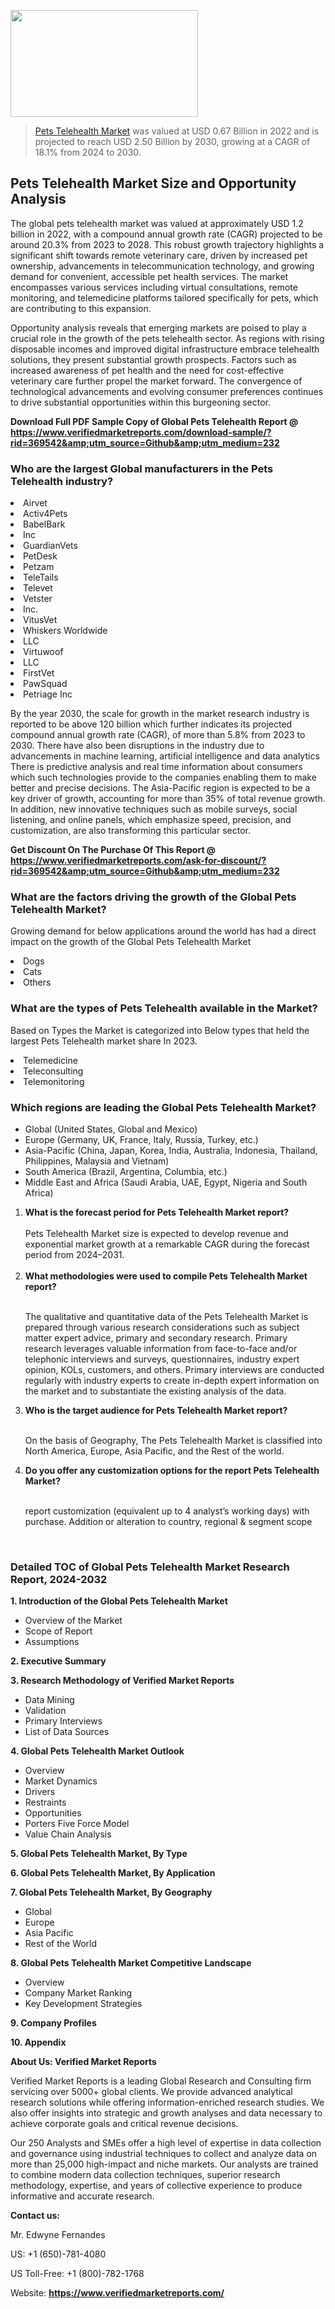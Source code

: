 
<img src="https://ffe5etoiles.com/wp-content/uploads/2024/12/MST1-300x171.png" alt="" width="300" height="171" class="alignnone size-medium wp-image-20088" /><blockquote><p><p><a href="https://www.verifiedmarketreports.com/download-sample/?rid=369542&utm_source=Github&utm_medium=232" target="_blank">Pets Telehealth Market</a> was valued at USD 0.67 Billion in 2022 and is projected to reach USD 2.50 Billion by 2030, growing at a CAGR of 18.1% from 2024 to 2030.</p></blockquote><p><h2>Pets Telehealth Market Size and Opportunity Analysis</h2><p>The global pets telehealth market was valued at approximately USD 1.2 billion in 2022, with a compound annual growth rate (CAGR) projected to be around 20.3% from 2023 to 2028. This robust growth trajectory highlights a significant shift towards remote veterinary care, driven by increased pet ownership, advancements in telecommunication technology, and growing demand for convenient, accessible pet health services. The market encompasses various services including virtual consultations, remote monitoring, and telemedicine platforms tailored specifically for pets, which are contributing to this expansion.</p><p>Opportunity analysis reveals that emerging markets are poised to play a crucial role in the growth of the pets telehealth sector. As regions with rising disposable incomes and improved digital infrastructure embrace telehealth solutions, they present substantial growth prospects. Factors such as increased awareness of pet health and the need for cost-effective veterinary care further propel the market forward. The convergence of technological advancements and evolving consumer preferences continues to drive substantial opportunities within this burgeoning sector.</p></p><p class=""><strong>Download Full PDF Sample Copy of Global Pets Telehealth Report @ <a href="https://www.verifiedmarketreports.com/download-sample/?rid=369542&amp;utm_source=Github&amp;utm_medium=232" target="_blank">https://www.verifiedmarketreports.com/download-sample/?rid=369542&amp;utm_source=Github&amp;utm_medium=232</a></strong></p><h3 id="" class="">Who are the largest Global manufacturers in the Pets Telehealth industry?</h3><p><li>Airvet</li><li> Activ4Pets</li><li> BabelBark</li><li> Inc</li><li> GuardianVets</li><li> PetDesk</li><li> Petzam</li><li> TeleTails</li><li> Televet</li><li> Vetster</li><li> Inc.</li><li> VitusVet</li><li> Whiskers Worldwide</li><li> LLC</li><li> Virtuwoof</li><li> LLC</li><li> FirstVet</li><li> PawSquad</li><li> Petriage Inc</li></p><div class=""><div class="" dir="" data-message-author-role="" data-message-id="" data-message-model-slug=""><div class=""><div class=""><div class=""><div class="" dir="" data-message-author-role="" data-message-id="" data-message-model-slug=""><div class=""><div class=""><p>By the year 2030, the scale for growth in the market research industry is reported to be above 120 billion which further indicates its projected compound annual growth rate (CAGR), of more than 5.8% from 2023 to 2030. There have also been disruptions in the industry due to advancements in machine learning, artificial intelligence and data analytics There is predictive analysis and real time information about consumers which such technologies provide to the companies enabling them to make better and precise decisions. The Asia-Pacific region is expected to be a key driver of growth, accounting for more than 35% of total revenue growth. In addition, new innovative techniques such as mobile surveys, social listening, and online panels, which emphasize speed, precision, and customization, are also transforming this particular sector.</p><p><strong>Get Discount On The Purchase Of This Report @&nbsp; <a href="https://www.verifiedmarketreports.com/ask-for-discount/?rid=369542&amp;utm_source=Github&amp;utm_medium=232" target="_blank">https://www.verifiedmarketreports.com/ask-for-discount/?rid=369542&amp;utm_source=Github&amp;utm_medium=232</a></strong></p></div></div></div></div></div></div></div></div><h3 id="" class="">What are the factors driving the growth of the Global Pets Telehealth Market?</h3><p id="" class="">Growing demand for below applications around the world has had a direct impact on the growth of the Global Pets Telehealth Market</p><p id="" class=""><li>Dogs</li><li> Cats</li><li> Others</li></p><h3 id="" class="">What are the types of Pets Telehealth available in the Market?</h3><p id="" class="">Based on Types the Market is categorized into Below types that held the largest Pets Telehealth market share In 2023.</p><p id="" class=""><li>Telemedicine</li><li> Teleconsulting</li><li> Telemonitoring</li></p><h3 id="" class="">Which regions are leading the Global Pets Telehealth Market?</h3><ul><li>Global (United States, Global and Mexico)</li><li>Europe (Germany, UK, France, Italy, Russia, Turkey, etc.)</li><li>Asia-Pacific (China, Japan, Korea, India, Australia, Indonesia, Thailand, Philippines, Malaysia and Vietnam)</li><li>South America (Brazil, Argentina, Columbia, etc.)</li><li>Middle East and Africa (Saudi Arabia, UAE, Egypt, Nigeria and South Africa)</li></ul><p><ol><li><strong>What is the forecast period for Pets Telehealth Market report?<br /></strong><br /><span data-sheets-root="1" data-sheets-value="{&quot;1&quot;:2,&quot;2&quot;:&quot;XXXX size is expected to develop revenue and exponential market growth at a remarkable CAGR during the forecast period from 2024&ndash;2030.&quot;}" data-sheets-userformat="{&quot;2&quot;:12674,&quot;4&quot;:{&quot;1&quot;:2,&quot;2&quot;:16776960},&quot;10&quot;:2,&quot;11&quot;:0,&quot;15&quot;:&quot;Arial&quot;,&quot;16&quot;:12}">Pets Telehealth Market size is expected to develop revenue and exponential market growth at a remarkable CAGR during the forecast period from 2024&ndash;2031.</span><br /><br /></li><li><strong>What methodologies were used to compile Pets Telehealth Market report?<br /><br /></strong><p>The qualitative and quantitative data of the&nbsp;Pets Telehealth Market is prepared through various research considerations such as subject matter expert advice, primary and secondary research. Primary research leverages valuable information from face-to-face and/or telephonic interviews and surveys, questionnaires, industry expert opinion, KOLs, customers, and others. Primary interviews are conducted regularly with industry experts to create in-depth expert information on the market and to substantiate the existing analysis of the data.&nbsp;</p></li><li><strong>Who is the target audience for Pets Telehealth Market report?<br /><br /></strong><p>On the basis of Geography, The&nbsp;Pets Telehealth Market is classified into North America, Europe, Asia Pacific, and the Rest of the world.</p></li><li><strong>Do you offer any customization options for the report Pets Telehealth Market?<br /><br /></strong><p>report customization (equivalent up to 4 analyst&rsquo;s working days) with purchase. Addition or alteration to country, regional &amp; segment scope</p><p>&nbsp;</p></li></ol></p><h3 id="" class="">Detailed TOC of Global Pets Telehealth Market Research Report, 2024-2032</h3><p id="" class=""><strong>1. Introduction of the Global Pets Telehealth Market</strong></p><ul><li>Overview of the Market</li><li>Scope of Report</li><li>Assumptions</li></ul><p id="" class=""><strong>2. Executive Summary</strong></p><p id="" class=""><strong>3. Research Methodology of&nbsp;Verified Market Reports</strong></p><ul><li>Data Mining</li><li>Validation</li><li>Primary Interviews</li><li>List of Data Sources</li></ul><p id="" class=""><strong>4. Global Pets Telehealth Market Outlook</strong></p><ul><li>Overview</li><li>Market Dynamics</li><li>Drivers</li><li>Restraints</li><li>Opportunities</li><li>Porters Five Force Model</li><li>Value Chain Analysis</li></ul><p id="" class=""><strong>5. Global Pets Telehealth Market, By&nbsp;Type</strong></p><p id="" class=""><strong>6. Global Pets Telehealth Market, By Application</strong></p><p id="" class=""><strong>7. Global Pets Telehealth Market, By Geography</strong></p><ul><li>Global</li><li>Europe</li><li>Asia Pacific</li><li>Rest of the World</li></ul><p id="" class=""><strong>8. Global Pets Telehealth Market Competitive Landscape</strong></p><ul><li>Overview</li><li>Company Market Ranking</li><li>Key Development Strategies</li></ul><p id="" class=""><strong>9. Company Profiles</strong></p><p id="" class=""><strong>10. Appendix</strong></p><p id="" class=""><strong>About Us: Verified Market Reports</strong></p><p id="" class="">Verified Market Reports is a leading Global Research and Consulting firm servicing over 5000+ global clients. We provide advanced analytical research solutions while offering information-enriched research studies. We also offer insights into strategic and growth analyses and data necessary to achieve corporate goals and critical revenue decisions.</p><p id="" class="">Our 250 Analysts and SMEs offer a high level of expertise in data collection and governance using industrial techniques to collect and analyze data on more than 25,000 high-impact and niche markets. Our analysts are trained to combine modern data collection techniques, superior research methodology, expertise, and years of collective experience to produce informative and accurate research.</p><p id="" class=""><strong>Contact us:</strong></p><p id="" class="">Mr. Edwyne Fernandes</p><p id="" class="">US: +1 (650)-781-4080</p><p id="" class="">US Toll-Free: +1 (800)-782-1768</p><p id="" class="">Website: <a target="" data-test-app-aware-link=""><strong>https://www.verifiedmarketreports.com/</strong></a></p>
